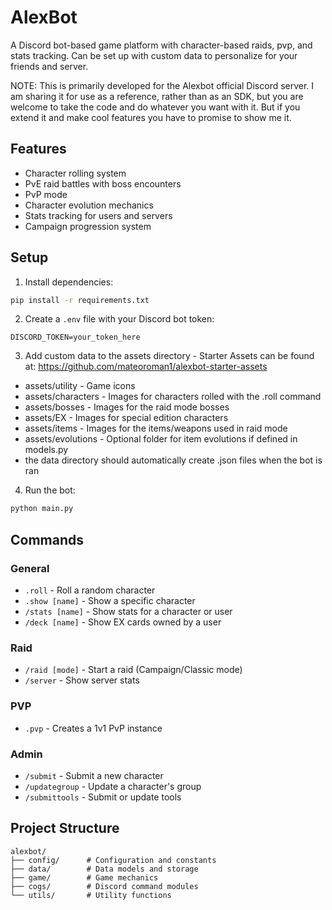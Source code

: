 # AlexBot

A Discord bot-based game platform with character-based raids, pvp, and stats tracking. Can be set up with custom data to personalize for your friends and server.

NOTE: This is primarily developed for the Alexbot official Discord server. I am sharing it for use as a reference, rather than as an SDK, but you are welcome to take the code and do whatever you want with it. But if you extend it and make cool features you have to promise to show me it.

## Features

- Character rolling system
- PvE raid battles with boss encounters
- PvP mode
- Character evolution mechanics
- Stats tracking for users and servers
- Campaign progression system

## Setup

1. Install dependencies:
```bash
pip install -r requirements.txt
```

2. Create a `.env` file with your Discord bot token:
```
DISCORD_TOKEN=your_token_here
```
3. Add custom data to the assets directory - Starter Assets can be found at: https://github.com/mateoroman1/alexbot-starter-assets
- assets/utility - Game icons
- assets/characters - Images for characters rolled with the .roll command
- assets/bosses - Images for the raid mode bosses
- assets/EX - Images for special edition characters
- assets/items - Images for the items/weapons used in raid mode
- assets/evolutions - Optional folder for item evolutions if defined in models.py
- the data directory should automatically create .json files when the bot is ran
   
4. Run the bot:
```bash
python main.py
```

## Commands

### General
- `.roll` - Roll a random character
- `.show [name]` - Show a specific character
- `/stats [name]` - Show stats for a character or user
- `/deck [name]` - Show EX cards owned by a user

### Raid
- `/raid [mode]` - Start a raid (Campaign/Classic mode)
- `/server` - Show server stats

### PVP
- `.pvp` - Creates a 1v1 PvP instance

### Admin
- `/submit` - Submit a new character
- `/updategroup` - Update a character's group
- `/submittools` - Submit or update tools


## Project Structure

```
alexbot/
├── config/      # Configuration and constants
├── data/        # Data models and storage
├── game/        # Game mechanics
├── cogs/        # Discord command modules
└── utils/       # Utility functions
``` 
